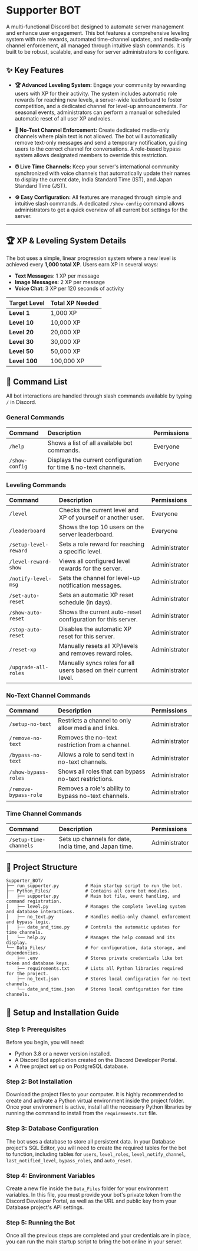 # Supporter BOT

A multi-functional Discord bot designed to automate server management and enhance user engagement. This bot features a comprehensive leveling system with role rewards, automated time-channel updates, and media-only channel enforcement, all managed through intuitive slash commands. It is built to be robust, scalable, and easy for server administrators to configure.

## ✨ Key Features

* **🏆 Advanced Leveling System:** Engage your community by rewarding users with XP for their activity. The system includes automatic role rewards for reaching new levels, a server-wide leaderboard to foster competition, and a dedicated channel for level-up announcements. For seasonal events, administrators can perform a manual or scheduled automatic reset of all user XP and roles.

* **🚫 No-Text Channel Enforcement:** Create dedicated media-only channels where plain text is not allowed. The bot will automatically remove text-only messages and send a temporary notification, guiding users to the correct channel for conversations. A role-based bypass system allows designated members to override this restriction.

* **⏰ Live Time Channels:** Keep your server's international community synchronized with voice channels that automatically update their names to display the current date, India Standard Time (IST), and Japan Standard Time (JST).

* **⚙️ Easy Configuration:** All features are managed through simple and intuitive slash commands. A dedicated `/show-config` command allows administrators to get a quick overview of all current bot settings for the server.

***

## 🏆 XP & Leveling System Details

The bot uses a simple, linear progression system where a new level is achieved every **1,000 total XP**. Users earn XP in several ways:

* **Text Messages**: 1 XP per message
* **Image Messages**: 2 XP per message
* **Voice Chat**: 3 XP per 120 seconds of activity

| Target Level | Total XP Needed |
| :----------- | :-------------- |
| **Level 1**  | 1,000 XP        |
| **Level 10** | 10,000 XP       |
| **Level 20** | 20,000 XP       |
| **Level 30** | 30,000 XP       |
| **Level 50** | 50,000 XP       |
| **Level 100**| 100,000 XP      |

## 🤖 Command List

All bot interactions are handled through slash commands available by typing `/` in Discord.

### General Commands

| Command        | Description                                                      | Permissions |
| :------------- | :--------------------------------------------------------------- | :---------- |
| `/help`        | Shows a list of all available bot commands.                      | Everyone    |
| `/show-config` | Displays the current configuration for time & no-text channels.  | Everyone    |

### Leveling Commands

| Command                 | Description                                                      | Permissions   |
| :---------------------- | :--------------------------------------------------------------- | :------------ |
| `/level`                | Checks the current level and XP of yourself or another user.     | Everyone      |
| `/leaderboard`          | Shows the top 10 users on the server leaderboard.                | Everyone      |
| `/setup-level-reward`   | Sets a role reward for reaching a specific level.                | Administrator |
| `/level-reward-show`    | Views all configured level rewards for the server.               | Administrator |
| `/notify-level-msg`     | Sets the channel for level-up notification messages.             | Administrator |
| `/set-auto-reset`       | Sets an automatic XP reset schedule (in days).                   | Administrator |
| `/show-auto-reset`      | Shows the current auto-reset configuration for this server.      | Administrator |
| `/stop-auto-reset`      | Disables the automatic XP reset for this server.                 | Administrator |
| `/reset-xp`             | Manually resets all XP/levels and removes reward roles.          | Administrator |
| `/upgrade-all-roles`    | Manually syncs roles for all users based on their current level. | Administrator |

### No-Text Channel Commands

| Command               | Description                                                 | Permissions   |
| :-------------------- | :---------------------------------------------------------- | :------------ |
| `/setup-no-text`      | Restricts a channel to only allow media and links.          | Administrator |
| `/remove-no-text`     | Removes the no-text restriction from a channel.             | Administrator |
| `/bypass-no-text`     | Allows a role to send text in no-text channels.             | Administrator |
| `/show-bypass-roles`  | Shows all roles that can bypass no-text restrictions.       | Administrator |
| `/remove-bypass-role` | Removes a role's ability to bypass no-text channels.        | Administrator |

### Time Channel Commands

| Command                | Description                                                 | Permissions   |
| :--------------------- | :---------------------------------------------------------- | :------------ |
| `/setup-time-channels` | Sets up channels for date, India time, and Japan time.      | Administrator |

## 📂 Project Structure

``` Files Structure
Supporter_BOT/
├── run_supporter.py          # Main startup script to run the bot.
├── Python_Files/             # Contains all core bot modules.
│   ├── supporter.py          # Main bot file, event handling, and command registration.
│   ├── level.py              # Manages the complete leveling system and database interactions.
│   ├── no_text.py            # Handles media-only channel enforcement and bypass logic.
│   ├── date_and_time.py      # Controls the automatic updates for time channels.
│   └── help.py               # Manages the help command and its display.
└── Data_Files/               # For configuration, data storage, and dependencies.
    ├── .env                  # Stores private credentials like bot token and database keys.
    ├── requirements.txt      # Lists all Python libraries required for the project.
    ├── no_text.json          # Stores local configuration for no-text channels.
    └── date_and_time.json    # Stores local configuration for time channels.
```

## 🚀 Setup and Installation Guide

### Step 1: Prerequisites

Before you begin, you will need:

* Python 3.8 or a newer version installed.
* A Discord Bot application created on the Discord Developer Portal.
* A free project set up on PostgreSQL database.

### Step 2: Bot Installation

Download the project files to your computer. It is highly recommended to create and activate a Python virtual environment inside the project folder. Once your environment is active, install all the necessary Python libraries by running the command to install from the `requirements.txt` file.

### Step 3: Database Configuration

The bot uses a database to store all persistent data. In your Database project's SQL Editor, you will need to create the required tables for the bot to function, including tables for `users`, `level_roles`, `level_notify_channel`, `last_notified_level`, `bypass_roles`, and `auto_reset`.

### Step 4: Environment Variables

Create a new file inside the `Data_Files` folder for your environment variables. In this file, you must provide your bot's private token from the Discord Developer Portal, as well as the URL and public key from your Database project's API settings.

### Step 5: Running the Bot

Once all the previous steps are completed and your credentials are in place, you can run the main startup script to bring the bot online in your server.
